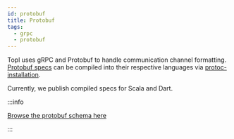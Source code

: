 ```yaml
---
id: protobuf
title: Protobuf
tags:
  - grpc
  - protobuf
---
```


Topl uses gRPC and Protobuf to handle communication channel formatting. [Protobuf specs](https://github.com/Topl/protobuf-specs/tree/main) can be compiled into their respective languages via [protoc-installation](https://grpc.io/docs/protoc-installation/).

Currently, we publish compiled specs for Scala and Dart.

:::info

[Browse the protobuf schema here](https://buf.build/seanattopl/topl-protobuf-specs)

:::
